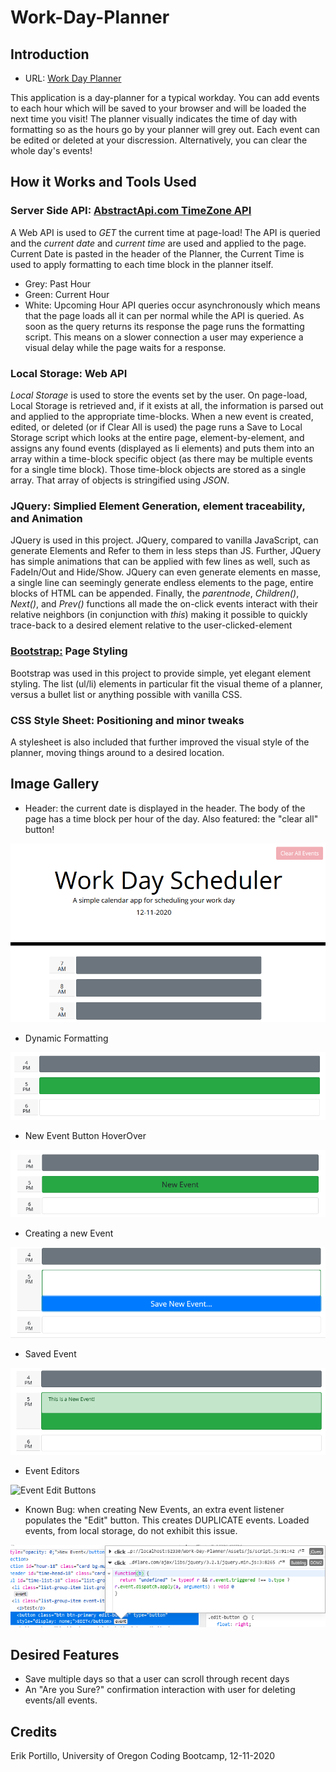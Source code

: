 # Work-Day-Planner

## Introduction

* URL: [Work Day Planner](https://rasputinforever.github.io/Work-Day-Planner/)

This application is a day-planner for a typical workday. You can add events to each hour which will be saved to your browser and will be loaded the next time you visit! The planner visually indicates the time of day with formatting so as the hours go by your planner will grey out. Each event can be edited or deleted at your discression. Alternatively, you can clear the whole day's events!

## How it Works and Tools Used

### Server Side API: [AbstractApi.com TimeZone API](https://www.abstractapi.com/time-date-timezone-api)
A Web API is used to *GET* the current time at page-load! The API is queried and the *current date* and *current time* are used and applied to the page. Current Date is pasted in the header of the Planner, the Current Time is used to apply formatting to each time block in the planner itself.
* Grey: Past Hour
* Green: Current Hour
* White: Upcoming Hour
API queries occur asynchronously which means that the page loads all it can per normal while the API is queried. As soon as the query returns its response the page runs the formatting script. This means on a slower connection a user may experience a visual delay while the page waits for a response.

### Local Storage: Web API
*Local Storage* is used to store the events set by the user. On page-load, Local Storage is retrieved and, if it exists at all, the information is parsed out and applied to the appropriate time-blocks. When a new event is created, edited, or deleted (or if Clear All is used) the page runs a Save to Local Storage script which looks at the entire page, element-by-element, and assigns any found events (displayed as li elements) and puts them into an array within a time-block specific object (as there may be multiple events for a single time block). Those time-block objects are stored as a single array. That array of objects is stringified using *JSON*.

### JQuery: Simplied Element Generation, element traceability, and Animation
JQuery is used in this project. JQuery, compared to vanilla JavaScript, can generate Elements and Refer to them in less steps than JS. Further, JQuery has simple animations that can be applied with few lines as well, such as FadeIn/Out and Hide/Show. JQuery can even generate elements en masse, a single line can seemingly generate endless elements to the page, entire blocks of HTML can be appended. Finally, the *parentnode*, *Children()*, *Next()*, and *Prev()* functions all made the on-click events interact with their relative neighbors (in conjunction with *this*) making it possible to quickly trace-back to a desired element relative to the user-clicked-element

### [Bootstrap:](https://getbootstrap.com/docs/5.0/getting-started/introduction/) Page Styling
Bootstrap was used in this project to provide simple, yet elegant element styling. The list (ul/li) elements in particular fit the visual theme of a planner, versus a bullet list or anything possible with vanilla CSS.

### CSS Style Sheet: Positioning and minor tweaks
A stylesheet is also included that further improved the visual style of the planner, moving things around to a desired location.

## Image Gallery

* Header: the current date is displayed in the header. The body of the page has a time block per hour of the day. Also featured: the "clear all" button!

![Header](Assets\images\header.PNG)


* Dynamic Formatting

![Dynamic Formatting](Assets\images\dynamic_formatting.PNG)

* New Event Button HoverOver

![New Event Button Appears](Assets\images\new_event.PNG)

* Creating a new Event

![Open Event Editor](Assets\images\new_event_save.PNG)

* Saved Event

![Saved Event](Assets\images\new_event_saved.PNG)

* Event Editors

![Event Edit Buttons](Assets\images\event_editbutton.PNG)

* Known Bug: when creating New Events, an extra event listener populates the "Edit" button. This creates DUPLICATE events. Loaded events, from local storage, do not exhibit this issue.

![Header](Assets\images\bug_1.PNG)

## Desired Features 

* Save multiple days so that a user can scroll through recent days
* An "Are you Sure?" confirmation interaction with user for deleting events/all events.

## Credits

Erik Portillo, University of Oregon Coding Bootcamp, 12-11-2020
